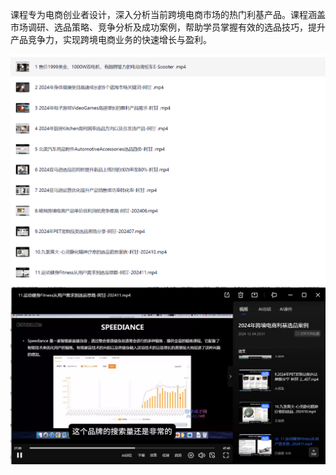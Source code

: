 课程专为电商创业者设计，深入分析当前跨境电商市场的热门利基产品。课程涵盖市场调研、选品策略、竞争分析及成功案例，帮助学员掌握有效的选品技巧，提升产品竞争力，实现跨境电商业务的快速增长与盈利。

![alt text](image.png)
![alt text](image-1.png)
